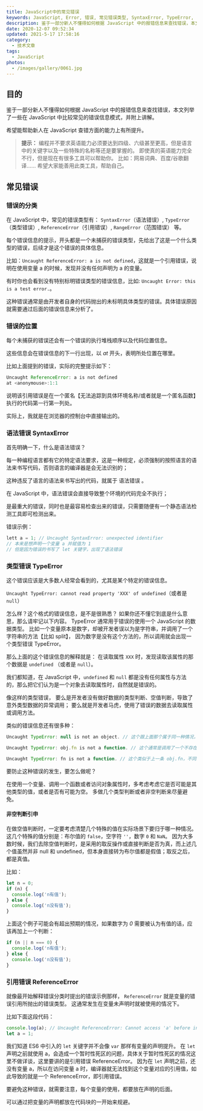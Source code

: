 ```yaml
---
title: JavaScript中的常见错误
keywords: JavaScript, Error, 错误, 常见错误类型, SyntaxError, TypeError, ReferenceError
description: 鉴于一部分新人不懂得如何根据 JavaScript 中的报错信息来查找错误，本文列举了一些在 JavaScript 中比较常见的错误信息模式，并附上讲解。<br>希望能帮助新人在 JavaScript 查错方面的能力上有所提升。
date: 2020-12-07 09:52:34
updated: 2021-5-17 17:58:16
category:
  - 技术文章
tags:
  - JavaScript
photos:
  - /images/gallery/0061.jpg
---
```


## 目的

鉴于一部分新人不懂得如何根据 JavaScript 中的报错信息来查找错误，本文列举了一些在 JavaScript 中比较常见的错误信息模式，并附上讲解。

希望能帮助新人在 JavaScript 查错方面的能力上有所提升。

> **提示：**
> 编程并不要求英语能力必须要达到四级、六级甚至更高，但是语言中的关键字以及一些特殊的名称等还是要掌握的。
> 即使真的英语能力完全不行，但是现在有很多工具可以帮助你。
> 比如：网易词典、百度/谷歌翻译……
> 希望大家能善用此类工具，帮助自己。

## 常见错误

### 错误的分类

在 JavaScript 中，常见的错误类型有： `SyntaxError`（语法错误）, `TypeError`（类型错误）, `ReferenceError`（引用错误）, `RangeError`（范围错误） 等。

每个错误信息的提示，开头都是一个未捕获的错误类型，先给出了这是一个什么类型的错误，后续才是这个错误的具体信息。

比如：`Uncaught ReferenceError: a is not defined`，这就是一个引用错误，说明在使用变量 a 的时候，发现并没有任何声明为 a 的变量。

有时你也会看到没有特别标明错误类型的错误信息，比如: `Uncaught Error: this is a test error.`。

这种错误通常是由开发者自身的代码抛出的未标明具体类型的错误。具体错误原因就需要通过后面的错误信息来分析了。

### 错误的位置

每个未捕获的错误还会有一个错误的执行堆栈顺序以及代码位置信息。

这些信息会在错误信息的下一行出现，以 *at* 开头，表明所处位置在哪里。

比如上面提到的错误，实际的完整提示如下：

```js
Uncaught ReferenceError: a is not defined
at <anonymouse>:1:1
```

说明该引用错误是在一个匿名【无法追踪到具体环境名称/或者就是一个匿名函数】执行的代码第一行第一列处。

实际上，我就是在浏览器的控制台中直接输出的。

### 语法错误 SyntaxError

首先明确一下，什么是语法错误？

每一种编程语言都有它的特定语法要求，这是一种规定，必须强制的按照语言的语法来书写代码，否则语言的编译器是会无法识别的；

这种违反了语言的语法来书写出的代码，就属于 语法错误 。

在 JavaScript 中，语法错误会直接导致整个环境的代码完全不执行；

是最重大的错误，同时也是最容易检查出来的错误，只需要随便有一个静态语法检测工具即可检测出来。

错误示例：

```js
lett a = 1; // Uncaught SyntaxError: unexpected identifier
// 本来是想声明一个变量 a 并赋值为 1
// 但是因为错误的书写了 let 关键字，出现了语法错误
```

### 类型错误 TypeError

这个错误应该是大多数人经常会看到的，尤其是某个特定的错误信息。

`Uncaught TypeError: cannot read property 'XXX' of undefined`（或者是 `null`）

怎么样？这个格式的错误信息，是不是很熟悉？
如果你还不懂它到底是什么意思，那么请牢记以下内容。
TypeError 通常用于错误的使用一个 JavaScript 的数据类型。
比如一个变量原本是数字，却被开发者误以为是字符串，并调用了一个字符串的方法【比如 split】，
因为数字是没有这个方法的，所以调用就会出现一个类型错误 TypeError。

那么上面的这个错误信息的解释就是：
在读取属性 `XXX` 时，发现读取该属性的那个数据是 `undefined` （或者是 `null`）。

我们都知道，在 JavaScript 中，`undefined` 和 `null` 都是没有任何属性与方法的，那么把它们认为是一个对象去读取属性时，自然就是错误的。

像这样的类型错误，
要么是开发者没有做好数据的类型判断、空值判断，导致了意外类型数据的异常调用；
要么就是开发者马虎，使用了错误的数据去读取属性或调用方法。

类似的错误信息还有很多种：

```js
Uncaught TypeError: null is not an object. // 这个跟上面那个属于同一种情况，只是在一些不同的环境下的不同错误信息

Uncaught TypeError: obj.fn is not a function. // 这个通常是调用了一个不存在的方法出现的错误。可能是忘记了添加方法，也可能是 obj 本身就不是开发者期望中的那个数据

Uncaught TypeError: fn is not a function. // 这个类似于上一条 obj.fn，不同的地方在于这里是单独调用 fn，但 fn 实际上并不是一个函数。
```

要防止这种错误的发生，要怎么做呢？

在使用一个变量、调用一个函数或者访问对象属性时，多考虑考虑它是否可能是其他类型的值，或者是否有可能为空。
多做几个类型判断或者非空判断来尽量避免。

#### 非空判断引申

在做空值判断时，一定要考虑清楚几个特殊的值在实际场景下要归于哪一种情况。
这几个特殊的值分别是：布尔值的 `false`，空字符 `''`，数字 `0` 和 `NaN`。
因为大多数时候，我们去除空值判断时，是采用的取反操作或直接判断是否为真，而上述几个值虽然并非 null 和 undefined，但本身直接转为布尔值都是假值；取反之后，都是真值。

比如：

```js
let n = 0;
if (n) {
  console.log('n有值');
} else {
  console.log('n没有值');
}
```

上面这个例子可能会有超出预期的情况，如果数字为 *0* 需要被认为有值的话，应该再加上一个判断：

```js
if (n || n === 0) {
  console.log('n有值');
} else {
  console.log('n没有值');
}
```

### 引用错误 ReferenceError

就像最开始解释错误分类时提出的错误示例那样， `ReferenceError` 就是变量的错误引用所抛出的错误类型。
这通常发生在变量未声明时就被使用的情况下。

比如下面这段代码：

```js
console.log(a); // Uncaught ReferenceError: Cannot access 'a' before initialization
let a = 1;
```

我们知道 ES6 中引入的 `let` 关键字并不会像 `var` 那样有变量的声明提升。
在 `let` 声明之前就使用 a，会造成一个暂时性死区的问题，具体关于暂时性死区的情况这里不做详谈，这里要讲的是引用错误 ReferenceError。
因为在 `let` 声明之前，还没有变量 a，所以在访问变量 a 时，编译器就无法找到这个变量对应的引用值，如此导致的就是一个 ReferenceError，即引用错误。

要避免这种错误，就需要注意，每个变量的使用，都要放在声明的后面。

可以通过把变量的声明都放在代码块的一开始来规避。

